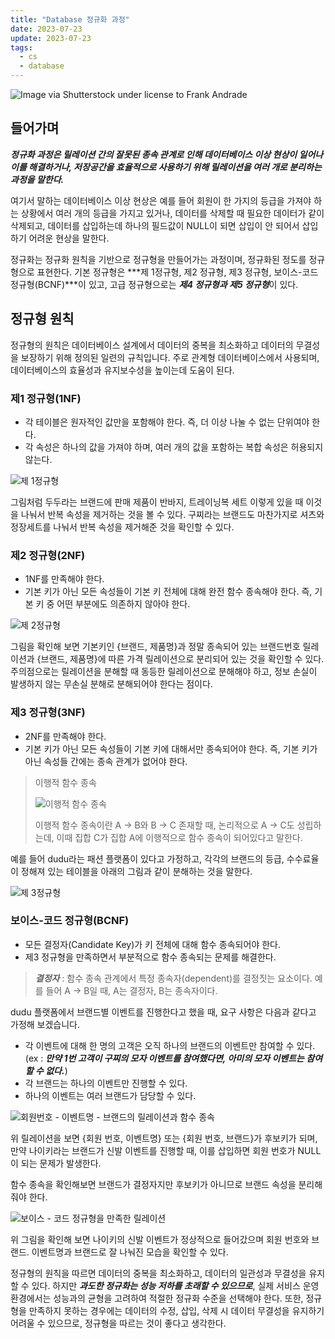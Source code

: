 ```yaml
---
title: "Database 정규화 과정"
date: 2023-07-23
update: 2023-07-23
tags:
  - cs
  - database
---
```


![Image via Shutterstock under license to Frank Andrade](1.png)

## 들어가며

***정규화 과정은 릴레이션 간의 잘못된 종속 관계로 인해 데이터베이스 이상 현상이 일어나 이를 해결하거나, 저장공간을 효율적으로 사용하기 위해 릴레이션을 여러 개로 분리하는 과정을 말한다.***

여기서 말하는 데이터베이스 이상 현상은 예를 들어 회원이 한 가지의 등급을 가져야 하는 상황에서 여러 개의 등급을 가지고 있거나, 데이터를 삭제할 때 필요한 데이터가 같이 삭제되고, 데이터를 삽입하는데 하나의 필드값이 NULL이 되면 삽입이 안 되어서 삽입하기 어려운 현상을 말한다.

정규화는 정규화 원칙을 기반으로 정규형을 만들어가는 과정이며, 정규화된 정도를 정규형으로 표현한다. 기본 정규형은 ***제 1정규형, 제2 정규형, 제3 정규형, 보이스-코드 정규형(BCNF)***이 있고, 고급 정규형으로는 ***제4 정규형과 제5 정규형***이 있다.

## 정규형 원칙

정규형의 원칙은 데이터베이스 설계에서 데이터의 중복을 최소화하고 데이터의 무결성을 보장하기 위해 정의된 일련의 규칙입니다. 주로 관계형 데이터베이스에서 사용되며, 데이터베이스의 효율성과 유지보수성을 높이는데 도움이 된다.

### 제1 정규형(1NF)

- 각 테이블은 원자적인 값만을 포함해야 한다. 즉, 더 이상 나눌 수 없는 단위여야 한다.
- 각 속성은 하나의 값을 가져야 하며, 여러 개의 값을 포함하는 복합 속성은 허용되지 않는다.

![제 1정규형](2.png)

그림처럼 두두라는 브랜드에 판매 제품이 반바지, 트레이닝복 세트 이렇게 있을 때 이것을 나눠서 반복 속성을 제거하는 것을 볼 수 있다.
구찌라는 브랜드도 마찬가지로 셔츠와 정장세트를 나눠서 반복 속성을 제거해준 것을 확인할 수 있다.

### 제2 정규형(2NF)

- 1NF를 만족해야 한다.
- 기본 키가 아닌 모든 속성들이 기본 키 전체에 대해 완전 함수 종속해야 한다. 즉, 기본 키 중 어떤 부분에도 의존하지 않아야 한다.

![제 2정규형](3.png)

그림을 확인해 보면 기본키인 {브랜드, 제품명}과 정말 종속되어 있는 브랜드번호 릴레이션과 {브랜드, 제품명}에 따른 가격 릴레이션으로 분리되어 있는 것을 확인할 수 있다. 주의점으로는 릴레이션을 분해할 때 동등한 릴레이션으로  분해해야 하고, 정보 손실이 발생하지 않는 무손실 분해로 분해되어야 한다는 점이다.

### 제3 정규형(3NF)

- 2NF를 만족해야 한다.
- 기본 키가 아닌 모든 속성들이 기본 키에 대해서만 종속되어야 한다. 즉, 기본 키가 아닌 속성들 간에는 종속 관계가 없어야 한다.

> 이행적 함수 종속
> 
> ![이행적 함수 종속](7.png)
> 
> 이행적 함수 종속이란 A -> B와 B -> C 존재할 때, 논리적으로 A -> C도 성립하는데, 이때 집합 C가 집합 A에 이행적으로 함수 종속이 되어있다고 말한다.

예를 들어 dudu라는 패션 플랫폼이 있다고 가정하고, 각각의 브랜드의 등급, 수수료율이 정해져 있는 테이블을 아래의 그림과 같이 분해하는 것을 말한다.

![제 3정규형](4.png)

### 보이스-코드 정규형(BCNF)

- 모든 결정자(Candidate Key)가 키 전체에 대해 함수 종속되어야 한다.
- 제3 정규형을 만족하면서 부분적으로 함수 종속되는 문제를 해결한다.

> ***결정자*** : 함수 종속 관계에서 특정 종속자(dependent)를 결정짓는 요소이다. 예를 들어 A -> B일 때, A는 결정자, B는 종속자이다.

dudu 플랫폼에서 브랜드별 이벤트를 진행한다고 했을 때, 요구 사항은 다음과 같다고 가정해 보겠습니다.

- 각 이벤트에 대해 한 명의 고객은 오직 하나의 브랜드의 이벤트만 참여할 수 있다.
  (ex : ***만약 1번 고객이 구찌의 모자 이벤트를 참여했다면, 아미의 모자 이벤트는 참여할 수 없다.***)
- 각 브랜드는 하나의 이벤트만 진행할 수 있다.
- 하나의 이벤트는 여러 브랜드가 담당할 수 있다.

![회원번호 - 이벤트명 - 브랜드의 릴레이션과 함수 종속](5.png)

위 릴레이션을 보면 {회원 번호, 이벤트명} 또는 {회원 번호, 브랜드}가 후보키가 되며, 만약 나이키라는 브랜드가 신발 이벤트를 진행할 때, 이를 삽입하면 회원 번호가 NULL이 되는 문제가 발생한다.

함수 종속을 확인해보면 브랜드가 결정자지만 후보키가 아니므로 브랜드 속성을 분리해줘야 한다.

![보이스 - 코드 정규형을 만족한 릴레이션](6.png)

위 그림을 확인해 보면 나이키의 신발 이벤트가 정상적으로 들어갔으며 회원 번호와 브랜드. 이벤트명과 브랜드로 잘 나눠진 모습을 확인할 수 있다.

정규형의 원칙을 따르면 데이터의 중복을 최소화하고, 데이터의 일관성과 무결성을 유지할 수 있다. 하지만 ***과도한 정규화는 성능 저하를 초래할 수 있으므로***, 실제 서비스 운영 환경에서는 성능과의 균형을 고려하여 적절한 정규화 수준을 선택해야 한다. 또한, 정규형을 만족하지 못하는 경우에는 데이터의 수정, 삽입, 삭제 시 데이터 무결성을 유지하기 어려울 수 있으므로, 정규형을 따르는 것이 좋다고 생각한다.
